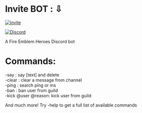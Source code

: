 # Invite BOT : ⇩                                                                                                                            
[![invite](https://img.shields.io/badge/invite-Translator%20Bot-7289DA.svg)](https://discordapp.com/oauth2/authorize?client_id=438304216893620240&permissions=1761709078&scope=bot)

[![Discord](https://img.shields.io/discord/430630483408453633.svg?style=for-the-badge)](https://discord.gg/7mS9GEY)

A Fire Emblem Heroes Discord bot


# Commands:
-say : say [text] and delete                                                                                                               
-clear : clear a message from channel                                                                                                   
-ping : search ping or ms                                                                                                               
-ban : ban user from guild                                                                                                             
-kick @user @reason: kick user from guild                                                                                               

And much more! Try -help to get a full list of available commands


